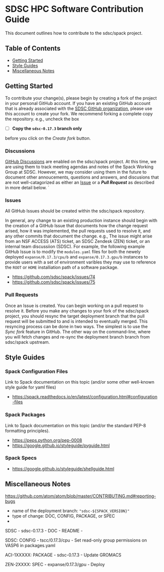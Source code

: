 # SDSC HPC Software Contribution Guide

This document outlines how to contribute to the sdsc/spack project.

## Table of Contents

- [Getting Started](#getting-started)
- [Style Guides](#style-guides)
- [Miscellaneous Notes](#miscellaneous-notes)

## Getting Started

To contribute your change(s), please begin by creating a fork of the project in your personal GitHub account. If you have an existing GitHub account that is already associated with the [SDSC GitHub organization](https://github.com/sdsc), please use this account to create your fork. We recommend forking a complete copy the repository. e.g., uncheck the box
- [ ] **Copy the `sdsc-0.17.3` branch only**

before you click on the *Create fork* button. 

### Discussions

[GitHub Discussions](https://github.com/sdsc/spack/discussions) are enabled on the sdsc/spack project. At this time, we are using them to track meeting agendas and notes of the Spack Working Group at SDSC. However, we may consider using them in the future to document other annoucements, questions and answers, and discusions that are not well-catagorized as either an [Issue](#issues) or a ***Pull Request*** as described in more detail below. 
`
### Issues 

All GitHub Issues should be created within the sdsc/spack repository. 

In general, any change to an existing production instance should begin with the creation of a GitHub Issue that documents how the change request arised, how it was implemented, the pull requests used to resolve it, and any other commits that document the change. e.g., The issue might arise from an NSF ACCESS (ATS) ticket, an SDSC Zendesk (ZEN) ticket, or an internal team discussiion (SDSC). For example, the following example GitHub Issue is to modify the `modules.yaml` files for both the newely deployed `expanse/0.17.3/cpu/b` and `expanse/0.17.3.gpu/b` instances to provide users with a set of environment varibles they may use to reference the `ROOT` or `HOME` installiation path of a software package. 

- https://github.com/sdsc/spack/issues/74
- https://github.com/sdsc/spack/issues/75

### Pull Requests

Once an Issue is created. You can begin working on a pull request to resolve it. Before you make any changes to your fork of the sdsc/spack project, you should resync the target deployment branch that the pull request will be submitted to and is intended to eventually merged. This resyncing process can be done in two ways. The simplest is to use the *Sync fork* feature in GitHub. The other way on the command-line, where you will fetch changes and re-sync the deployment branch branch from sdsc/spack upstream.

## Style Guides

### Spack Configuration Files

Link to Spack documentation on this topic (and/or some other well-known
style guide for yaml files)

- https://spack.readthedocs.io/en/latest/configuration.html#configuration-files

### Spack Packages

Link to Spack documentation on this topic (and/or the standard PEP-8 
formatting principles).

- https://peps.python.org/pep-0008
- https://google.github.io/styleguide/pyguide.html

### Spack Specs

- https://google.github.io/styleguide/shellguide.html

## Miscellaneous Notes

https://github.com/atom/atom/blob/master/CONTRIBUTING.md#reporting-bugs

- name of the deployment branch: `"sdsc-${SPACK_VERSION}"`
- type of change: DOC, CONFIG, PACKAGE, or SPEC
- 

SDSC - sdsc-0.17.3 - DOC - README - 

SDSC: CONFIG - tscc/0.17.3/cpu - Set read-only group permissions on
 VASP6 in packages.yaml 

ACI-1XXXXX: PACKAGE - sdsc-0.17.3 - Update GROMACS 

ZEN-2XXXX: SPEC - expanse/0.17.3/gpu - Deploy 
